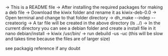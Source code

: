 
-> This is a README file
-> After installing the required packages for making a deb file
-> Download the kiwix folder and rename it as kiwix-deb-0.0
-> Open terminal and change to that folder directory 
-> dh_make --indep --createorig
-> A tar file will be created in the above directory (ls ../)
-> In the current directory you can see a debian folder and create a install file in it
	nano debian/install
	-> kiwix /usr/bin/ 
-> run debuild -us -uc (this will be slow and takes time because the files are of larger size)


see packagig reference if any doubt
